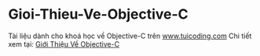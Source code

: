 # Gioi-Thieu-Ve-Objective-C
Tài liệu dành cho khoá học về Objective-C trên <a href="http://www.tuicoding.com" title="Học Lập Trình">www.tuicoding.com</a>
Chi tiết xem tại: <a href="http://www.tuicoding.com/Gioi-Thieu-Ve-Objective-C" title="Giới Thiệu Về Objective C">Giới Thiệu Về Objective-C</a>


